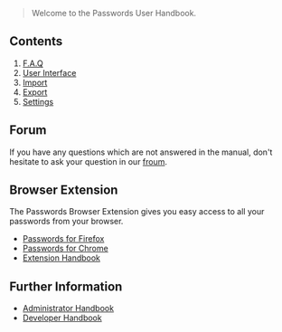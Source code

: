 > Welcome to the Passwords User Handbook.

## Contents
1. [F.A.Q](F.A.Q)
2. [User Interface](User-Interface)
2. [Import](Import)
2. [Export](Export)
3. [Settings](Settings)

## Forum
If you have any questions which are not answered in the manual, don't hesitate to ask your question in our [froum](https://help.nextcloud.com/c/apps/passwords).

## Browser Extension
The Passwords Browser Extension gives you easy access to all your passwords from your browser.
- [Passwords for Firefox](https://addons.mozilla.org/de/firefox/addon/nextcloud-passwords/)
- [Passwords for Chrome](https://github.com/marius-wieschollek/passwords-webextension/wiki/chromium-builds)
- [Extension Handbook](https://github.com/marius-wieschollek/passwords-webextension/wiki)

## Further Information
- [Administrator Handbook](https://git.mdns.eu/nextcloud/passwords/wikis/Administrators/Index)
- [Developer Handbook](https://git.mdns.eu/nextcloud/passwords/wikis/Developers/Index)